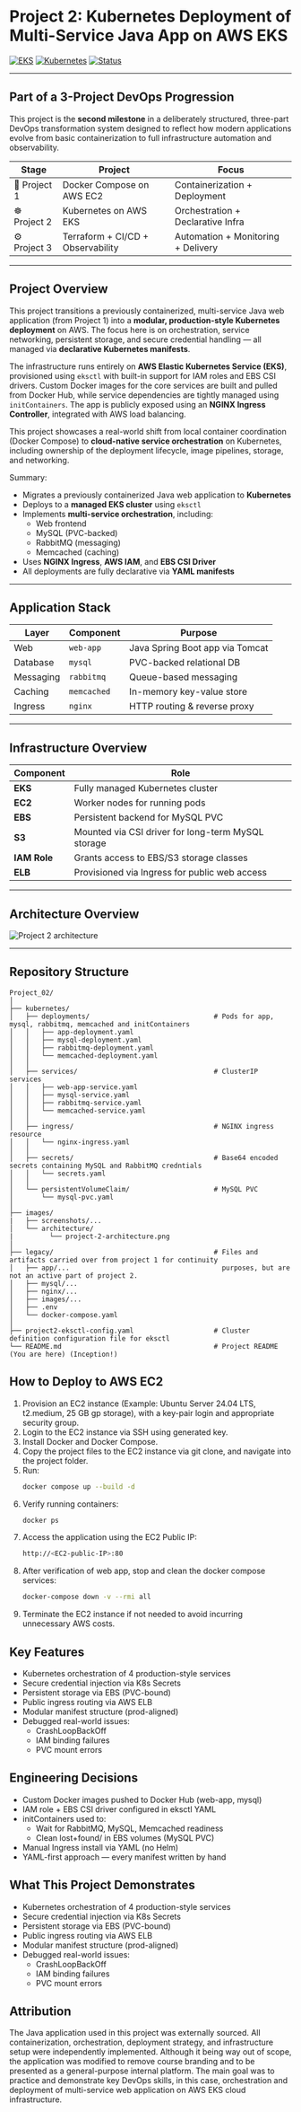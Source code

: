 #  Project 2: Kubernetes Deployment of Multi-Service Java App on AWS EKS

[![EKS](https://img.shields.io/badge/Platform-AWS_EKS-blue)](#)
[![Kubernetes](https://img.shields.io/badge/Orchestration-Kubernetes-informational)](#)
[![Status](https://img.shields.io/badge/Deployment-Complete-brightgreen)](#)

---

##  Part of a 3-Project DevOps Progression

This project is the **second milestone** in a deliberately structured, three-part DevOps transformation system designed to reflect how modern applications evolve from basic containerization to full infrastructure automation and observability.

| Stage       | Project                     | Focus                                |
|-------------|-----------------------------|--------------------------------------|
| 🚢 Project 1 | Docker Compose on AWS EC2   | Containerization + Deployment        |
| ☸️ Project 2 | Kubernetes on AWS EKS       | Orchestration + Declarative Infra    |
| ⚙️ Project 3 | Terraform + CI/CD + Observability | Automation + Monitoring + Delivery |

---

##  Project Overview

This project transitions a previously containerized, multi-service Java web application (from Project 1) into a **modular, production-style Kubernetes deployment** on AWS. The focus here is on orchestration, service networking, persistent storage, and secure credential handling — all managed via **declarative Kubernetes manifests**.

The infrastructure runs entirely on **AWS Elastic Kubernetes Service (EKS)**, provisioned using `eksctl` with built-in support for IAM roles and EBS CSI drivers. Custom Docker images for the core services are built and pulled from Docker Hub, while service dependencies are tightly managed using `initContainers`. The app is publicly exposed using an **NGINX Ingress Controller**, integrated with AWS load balancing.

This project showcases a real-world shift from local container coordination (Docker Compose) to **cloud-native service orchestration** on Kubernetes, including ownership of the deployment lifecycle, image pipelines, storage, and networking.

Summary:

- Migrates a previously containerized Java web application to **Kubernetes**
- Deploys to a **managed EKS cluster** using `eksctl`
- Implements **multi-service orchestration**, including:
  - Web frontend
  - MySQL (PVC-backed)
  - RabbitMQ (messaging)
  - Memcached (caching)
- Uses **NGINX Ingress**, **AWS IAM**, and **EBS CSI Driver**
- All deployments are fully declarative via **YAML manifests**


---
##  Application Stack

| Layer      | Component        | Purpose                          |
|------------|------------------|----------------------------------|
| Web        | `web-app`        | Java Spring Boot app via Tomcat  |
| Database   | `mysql`          | PVC-backed relational DB         |
| Messaging  | `rabbitmq`       | Queue-based messaging            |
| Caching    | `memcached`      | In-memory key-value store        |
| Ingress    | `nginx`          | HTTP routing & reverse proxy     |

---

##  Infrastructure Overview

| Component      | Role                                                       |
|----------------|------------------------------------------------------------|
| **EKS**        | Fully managed Kubernetes cluster                           |
| **EC2**        | Worker nodes for running pods                              |
| **EBS**        | Persistent backend for MySQL PVC                           |
| **S3**         | Mounted via CSI driver for long-term MySQL storage         |
| **IAM Role**   | Grants access to EBS/S3 storage classes                    |
| **ELB**        | Provisioned via Ingress for public web access              |

---

## Architecture Overview
![Project 2 architecture](images/architecture/project-2-architecture.png)

---

## Repository Structure
```text
Project_02/
│      
├── kubernetes/
│   ├── deployments/                               # Pods for app, mysql, rabbitmq, memcached and initContainers
│   │   ├── app-deployment.yaml
│   │   ├── mysql-deployment.yaml
│   │   ├── rabbitmq-deployment.yaml
│   │   └── memcached-deployment.yaml
│   │
│   ├── services/                                  # ClusterIP services      
│   │   ├── web-app-service.yaml
│   │   ├── mysql-service.yaml
│   │   ├── rabbitmq-service.yaml
│   │   └── memcached-service.yaml
│   │
│   ├── ingress/                                   # NGINX ingress resource
│   │   └── nginx-ingress.yaml
│   │
│   ├── secrets/                                   # Base64 encoded secrets containing MySQL and RabbitMQ credntials
│   │   └── secrets.yaml                                
│   │
│   └── persistentVolumeClaim/                     # MySQL PVC
│       └── mysql-pvc.yaml
│      
├── images/
|   ├── screenshots/...                            
│   └── architecture/
|         └── project-2-architecture.png 
│      
├── legacy/                                        # Files and artifacts carried over from project 1 for continuity 
│   ├── app/...                                      purposes, but are not an active part of project 2. 
│   ├── mysql/... 
│   ├── nginx/...
│   ├── images/...                         
│   ├── .env                                                                           
│   └── docker-compose.yaml  
│                                 
├── project2-eksctl-config.yaml                    # Cluster definition configuration file for eksctl     
└── README.md                                      # Project README (You are here) (Inception!)
```

## How to Deploy to AWS EC2
1. Provision an EC2 instance (Example: Ubuntu Server 24.04 LTS, t2.medium, 25 GB gp storage), with a key-pair login and appropriate security group.
2. Login to the EC2 instance via SSH using generated key.  
3. Install Docker and Docker Compose.  
4. Copy the project files to the EC2 instance via git clone, and navigate into the project folder.   
5. Run:
    ```bash
    docker compose up --build -d
    ```
6. Verify running containers:
    ```bash
    docker ps
    ```
7. Access the application using the EC2 Public IP: 
    ```bash
    http://<EC2-public-IP>:80
    ```
8. After verification of web app, stop and clean the docker compose services:
    ```bash
    docker-compose down -v --rmi all
    ```
9. Terminate the EC2 instance if not needed to avoid incurring unnecessary AWS costs.    

## Key Features
- Kubernetes orchestration of 4 production-style services
- Secure credential injection via K8s Secrets
- Persistent storage via EBS (PVC-bound)
- Public ingress routing via AWS ELB
- Modular manifest structure (prod-aligned)
- Debugged real-world issues:
     - CrashLoopBackOff
     - IAM binding failures
     - PVC mount errors


## Engineering Decisions
- Custom Docker images pushed to Docker Hub (web-app, mysql)
- IAM role + EBS CSI driver configured in eksctl YAML
- initContainers used to:
     - Wait for RabbitMQ, MySQL, Memcached readiness
     - Clean lost+found/ in EBS volumes (MySQL PVC)
- Manual Ingress install via YAML (no Helm)
- YAML-first approach — every manifest written by hand

## What This Project Demonstrates
- Kubernetes orchestration of 4 production-style services   
- Secure credential injection via K8s Secrets
- Persistent storage via EBS (PVC-bound)
- Public ingress routing via AWS ELB
- Modular manifest structure (prod-aligned)
- Debugged real-world issues:
     - CrashLoopBackOff
     - IAM binding failures
     - PVC mount errors

## Attribution
The Java application used in this project was externally sourced. All containerization, orchestration, deployment strategy, and infrastructure setup were independently implemented. Although it being way out of scope, the application was modified to remove course branding and to be presented as a general-purpose internal platform. The main goal was to practice and demonstrate key DevOps skills, in this case, orchestration and deployment of multi-service web application on AWS EKS cloud infrastructure.